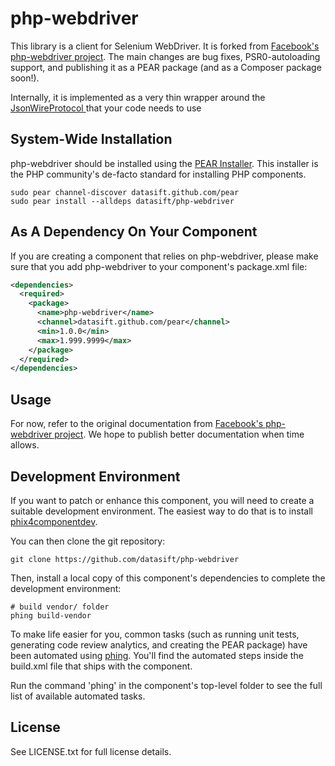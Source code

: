 php-webdriver
=============

This library is a client for Selenium WebDriver.  It is forked from [Facebook's php-webdriver project](https://github.com/facebook/php-webdriver).  The main changes are bug fixes, PSR0-autoloading support, and publishing it as a PEAR package (and as a Composer package soon!).

Internally, it is implemented as a very thin wrapper around the [JsonWireProtocol ](http://code.google.com/p/selenium/wiki/JsonWireProtocol) that your code needs to use

System-Wide Installation
------------------------

php-webdriver should be installed using the [PEAR Installer](http://pear.php.net). This installer is the PHP community's de-facto standard for installing PHP components.

    sudo pear channel-discover datasift.github.com/pear
    sudo pear install --alldeps datasift/php-webdriver

As A Dependency On Your Component
---------------------------------

If you are creating a component that relies on php-webdriver, please make sure that you add php-webdriver to your component's package.xml file:

```xml
<dependencies>
  <required>
    <package>
      <name>php-webdriver</name>
      <channel>datasift.github.com/pear</channel>
      <min>1.0.0</min>
      <max>1.999.9999</max>
    </package>
  </required>
</dependencies>
```

Usage
-----

For now, refer to the original documentation from [Facebook's php-webdriver project](https://github.com/facebook/php-webdriver).  We hope to publish better documentation when time allows.

Development Environment
-----------------------

If you want to patch or enhance this component, you will need to create a suitable development environment. The easiest way to do that is to install [phix4componentdev](http://phix-project.org).

You can then clone the git repository:

    git clone https://github.com/datasift/php-webdriver

Then, install a local copy of this component's dependencies to complete the development environment:

    # build vendor/ folder
    phing build-vendor

To make life easier for you, common tasks (such as running unit tests, generating code review analytics, and creating the PEAR package) have been automated using [phing](http://phing.info).  You'll find the automated steps inside the build.xml file that ships with the component.

Run the command 'phing' in the component's top-level folder to see the full list of available automated tasks.

License
-------

See LICENSE.txt for full license details.
